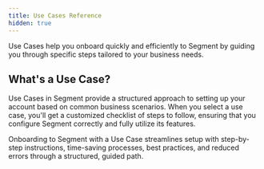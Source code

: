 ```yaml
---
title: Use Cases Reference
hidden: true
---
```


Use Cases help you onboard quickly and efficiently to Segment by guiding you through specific steps tailored to your business needs.

## What's a Use Case?

Use Cases in Segment provide a structured approach to setting up your account based on common business scenarios. When you select a use case, you'll get a customized checklist of steps to follow, ensuring that you configure Segment correctly and fully utilize its features.

Onboarding to Segment with a Use Case streamlines setup with step-by-step instructions, time-saving processes, best practices, and reduced errors through a structured, guided path.

